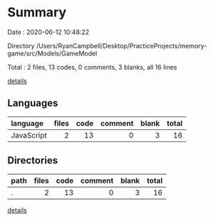 # Summary

Date : 2020-06-12 10:48:22

Directory /Users/RyanCampbell/Desktop/PracticeProjects/memory-game/src/Models/GameModel

Total : 2 files,  13 codes, 0 comments, 3 blanks, all 16 lines

[details](details.md)

## Languages
| language | files | code | comment | blank | total |
| :--- | ---: | ---: | ---: | ---: | ---: |
| JavaScript | 2 | 13 | 0 | 3 | 16 |

## Directories
| path | files | code | comment | blank | total |
| :--- | ---: | ---: | ---: | ---: | ---: |
| . | 2 | 13 | 0 | 3 | 16 |

[details](details.md)